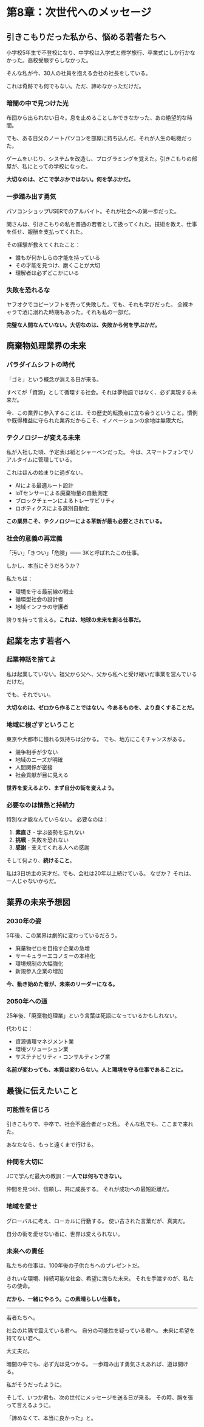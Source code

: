# 第8章：次世代へのメッセージ

## 引きこもりだった私から、悩める若者たちへ

小学校5年生で不登校になり、中学校は入学式と修学旅行、卒業式にしか行かなかった。高校受験すらしなかった。

そんな私が今、30人の社員を抱える会社の社長をしている。

これは奇跡でも何でもない。ただ、諦めなかっただけだ。

### 暗闇の中で見つけた光

布団から出られない日々。息を止めることしかできなかった、あの絶望的な時間。

でも、ある日父のノートパソコンを部屋に持ち込んだ。それが人生の転機だった。

ゲームをいじり、システムを改造し、プログラミングを覚えた。引きこもりの部屋が、私にとっての学校になった。

**大切なのは、どこで学ぶかではない。何を学ぶかだ。**

### 一歩踏み出す勇気

パソコンショップUSERでのアルバイト。それが社会への第一歩だった。

関さんは、引きこもりの私を普通の若者として扱ってくれた。技術を教え、仕事を任せ、報酬を支払ってくれた。

その経験が教えてくれたこと：
- 誰もが何かしらの才能を持っている
- その才能を見つけ、磨くことが大切
- 理解者は必ずどこかにいる

### 失敗を恐れるな

ヤフオクでコピーソフトを売って失敗した。でも、それも学びだった。
全裸キャラで酒に溺れた時期もあった。それも私の一部だ。

**完璧な人間なんていない。大切なのは、失敗から何を学ぶかだ。**

## 廃棄物処理業界の未来

### パラダイムシフトの時代

「ゴミ」という概念が消える日が来る。

すべてが「資源」として循環する社会。それは夢物語ではなく、必ず実現する未来だ。

今、この業界に参入することは、その歴史的転換点に立ち会うということ。慣例や既得権益に守られた業界だからこそ、イノベーションの余地は無限大だ。

### テクノロジーが変える未来

私が入社した頃、予定表は紙とシャーペンだった。
今は、スマートフォンでリアルタイムに管理している。

これはほんの始まりに過ぎない。

- AIによる最適ルート設計
- IoTセンサーによる廃棄物量の自動測定
- ブロックチェーンによるトレーサビリティ
- ロボティクスによる選別自動化

**この業界こそ、テクノロジーによる革新が最も必要とされている。**

### 社会的意義の再定義

「汚い」「きつい」「危険」—— 3Kと呼ばれたこの仕事。

しかし、本当にそうだろうか？

私たちは：
- 環境を守る最前線の戦士
- 循環型社会の設計者
- 地域インフラの守護者

誇りを持って言える。**これは、地球の未来を創る仕事だ。**

## 起業を志す若者へ

### 起業神話を捨てよ

私は起業していない。祖父から父へ、父から私へと受け継いだ事業を営んでいるだけだ。

でも、それでいい。

**大切なのは、ゼロから作ることではない。今あるものを、より良くすることだ。**

### 地域に根ざすということ

東京や大都市に憧れる気持ちは分かる。
でも、地方にこそチャンスがある。

- 競争相手が少ない
- 地域のニーズが明確
- 人間関係が密接
- 社会貢献が目に見える

**世界を変えるより、まず自分の街を変えよう。**

### 必要なのは情熱と持続力

特別な才能なんていらない。
必要なのは：

1. **素直さ** - 学ぶ姿勢を忘れない
2. **挑戦** - 失敗を恐れない
3. **感謝** - 支えてくれる人への感謝

そして何より、**続けること**。

私は3日坊主の天才だ。でも、会社は20年以上続けている。
なぜか？ それは、一人じゃないからだ。

## 業界の未来予想図

### 2030年の姿

5年後、この業界は劇的に変わっているだろう。

- 廃棄物ゼロを目指す企業の急増
- サーキュラーエコノミーの本格化
- 環境規制の大幅強化
- 新規参入企業の増加

**今、動き始めた者が、未来のリーダーになる。**

### 2050年への道

25年後、「廃棄物処理業」という言葉は死語になっているかもしれない。

代わりに：
- 資源循環マネジメント業
- 環境ソリューション業
- サステナビリティ・コンサルティング業

**名前が変わっても、本質は変わらない。人と環境を守る仕事であることに。**

## 最後に伝えたいこと

### 可能性を信じろ

引きこもりで、中卒で、社会不適合者だった私。
そんな私でも、ここまで来れた。

あなたなら、もっと遠くまで行ける。

### 仲間を大切に

JCで学んだ最大の教訓：**一人では何もできない。**

仲間を見つけ、信頼し、共に成長する。
それが成功への最短距離だ。

### 地域を愛せ

グローバルに考え、ローカルに行動する。
使い古された言葉だが、真実だ。

自分の街を愛せない者に、世界は変えられない。

### 未来への責任

私たちの仕事は、100年後の子供たちへのプレゼントだ。

きれいな環境、持続可能な社会、希望に満ちた未来。
それを手渡すのが、私たちの使命。

**だから、一緒にやろう。この素晴らしい仕事を。**

---

若者たちへ。

社会の片隅で震えている君へ。
自分の可能性を疑っている君へ。
未来に希望を持てない君へ。

大丈夫だ。

暗闇の中でも、必ず光は見つかる。
一歩踏み出す勇気さえあれば、道は開ける。

私がそうだったように。

そして、いつか君も、次の世代にメッセージを送る日が来る。
その時、胸を張って言えるように。

「諦めなくて、本当に良かった」と。